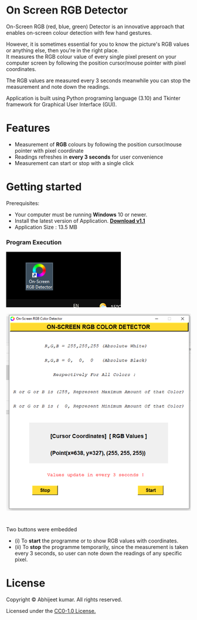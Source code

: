 # On Screen RGB Detector
On-Screen RGB (red, blue, green) Detector is an innovative approach that enables on-screen colour detection with few hand gestures.

However, it is sometimes essential for you to know the picture's RGB values or anything else, then you're in the right place. <br/>
It measures the RGB colour value of every single pixel present on your computer screen by following the position cursor/mouse pointer with pixel coordinates.<br/>

The RGB values are measured every 3 seconds meanwhile you can stop the measurement and note down the readings.<br/>

Application is built using Python programing language (3.10) and Tkinter framework for Graphical User Interface (GUI).

# Features
* Measurement of **RGB** colours by following the position cursor/mouse pointer with pixel coordinate
* Readings refreshes in **every 3 seconds** for user convenience
* Measurement can start or stop with a single click

# Getting started
Prerequisites:

* Your computer must be running **Windows** 10 or newer.
* Install the latest version of Application. **[Download v1.1](https://github.com/4BH1J337/On-Screen-RGB-Detector/releases/download/v1.1/On-Screen.RGB.Detector_setup.exe)**
* Application Size : 13.5 MB

### Program Execution 
![after installation icon](Images/after-installation1.png)

![Running](Images/input%20and%20output1.png)
#

 Two buttons were embedded <br/>
* (i) To **start** the programme or to show RGB values with coordinates.<br/>
* (ii) To **stop** the programme temporarily, since the measurement is taken every 3 seconds, so user can        note down the readings of any specific pixel.

# License

Copyright © Abhijeet kumar. All rights reserved.

Licensed under the [CC0-1.0 License.](LICENSE)
